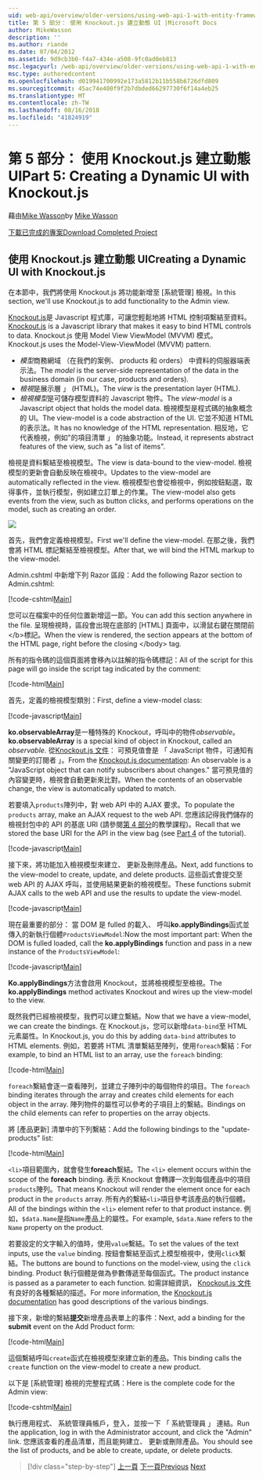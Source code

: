 ```yaml
---
uid: web-api/overview/older-versions/using-web-api-1-with-entity-framework-5/using-web-api-with-entity-framework-part-5
title: 第 5 部分： 使用 Knockout.js 建立動態 UI |Microsoft Docs
author: MikeWasson
description: ''
ms.author: riande
ms.date: 07/04/2012
ms.assetid: 9d9cb3b0-f4a7-434e-a508-9fc0ad0eb813
msc.legacyurl: /web-api/overview/older-versions/using-web-api-1-with-entity-framework-5/using-web-api-with-entity-framework-part-5
msc.type: authoredcontent
ms.openlocfilehash: d019941700992e173a5812b11b558b6726dfd809
ms.sourcegitcommit: 45ac74e400f9f2b7dbded66297730f6f14a4eb25
ms.translationtype: MT
ms.contentlocale: zh-TW
ms.lasthandoff: 08/16/2018
ms.locfileid: "41824919"
---
```

<a name="part-5-creating-a-dynamic-ui-with-knockoutjs"></a><span data-ttu-id="4cc96-102">第 5 部分： 使用 Knockout.js 建立動態 UI</span><span class="sxs-lookup"><span data-stu-id="4cc96-102">Part 5: Creating a Dynamic UI with Knockout.js</span></span>
====================
<span data-ttu-id="4cc96-103">藉由[Mike Wasson](https://github.com/MikeWasson)</span><span class="sxs-lookup"><span data-stu-id="4cc96-103">by [Mike Wasson](https://github.com/MikeWasson)</span></span>

[<span data-ttu-id="4cc96-104">下載已完成的專案</span><span class="sxs-lookup"><span data-stu-id="4cc96-104">Download Completed Project</span></span>](http://code.msdn.microsoft.com/ASP-NET-Web-API-with-afa30545)

## <a name="creating-a-dynamic-ui-with-knockoutjs"></a><span data-ttu-id="4cc96-105">使用 Knockout.js 建立動態 UI</span><span class="sxs-lookup"><span data-stu-id="4cc96-105">Creating a Dynamic UI with Knockout.js</span></span>

<span data-ttu-id="4cc96-106">在本節中，我們將使用 Knockout.js 將功能新增至 [系統管理] 檢視。</span><span class="sxs-lookup"><span data-stu-id="4cc96-106">In this section, we'll use Knockout.js to add functionality to the Admin view.</span></span>

<span data-ttu-id="4cc96-107">[Knockout.js](http://knockoutjs.com/)是 Javascript 程式庫，可讓您輕鬆地將 HTML 控制項繫結至資料。</span><span class="sxs-lookup"><span data-stu-id="4cc96-107">[Knockout.js](http://knockoutjs.com/) is a Javascript library that makes it easy to bind HTML controls to data.</span></span> <span data-ttu-id="4cc96-108">Knockout.js 使用 Model View ViewModel (MVVM) 模式。</span><span class="sxs-lookup"><span data-stu-id="4cc96-108">Knockout.js uses the Model-View-ViewModel (MVVM) pattern.</span></span>

- <span data-ttu-id="4cc96-109">*模型*商務網域 （在我們的案例、 products 和 orders） 中資料的伺服器端表示法。</span><span class="sxs-lookup"><span data-stu-id="4cc96-109">The *model* is the server-side representation of the data in the business domain (in our case, products and orders).</span></span>
- <span data-ttu-id="4cc96-110">*檢視*是展示層 」 (HTML)。</span><span class="sxs-lookup"><span data-stu-id="4cc96-110">The *view* is the presentation layer (HTML).</span></span>
- <span data-ttu-id="4cc96-111">*檢視模型*是可儲存模型資料的 Javascript 物件。</span><span class="sxs-lookup"><span data-stu-id="4cc96-111">The *view-model* is a Javascript object that holds the model data.</span></span> <span data-ttu-id="4cc96-112">檢視模型是程式碼的抽象概念的 UI。</span><span class="sxs-lookup"><span data-stu-id="4cc96-112">The view-model is a code abstraction of the UI.</span></span> <span data-ttu-id="4cc96-113">它並不知道 HTML 的表示法。</span><span class="sxs-lookup"><span data-stu-id="4cc96-113">It has no knowledge of the HTML representation.</span></span> <span data-ttu-id="4cc96-114">相反地，它代表檢視，例如"的項目清單 」 的抽象功能。</span><span class="sxs-lookup"><span data-stu-id="4cc96-114">Instead, it represents abstract features of the view, such as "a list of items".</span></span>

<span data-ttu-id="4cc96-115">檢視是資料繫結至檢視模型。</span><span class="sxs-lookup"><span data-stu-id="4cc96-115">The view is data-bound to the view-model.</span></span> <span data-ttu-id="4cc96-116">檢視模型的更新會自動反映在檢視中。</span><span class="sxs-lookup"><span data-stu-id="4cc96-116">Updates to the view-model are automatically reflected in the view.</span></span> <span data-ttu-id="4cc96-117">檢視模型也會從檢視中，例如按鈕點選，取得事件，並執行模型，例如建立訂單上的作業。</span><span class="sxs-lookup"><span data-stu-id="4cc96-117">The view-model also gets events from the view, such as button clicks, and performs operations on the model, such as creating an order.</span></span>

![](using-web-api-with-entity-framework-part-5/_static/image1.png)

<span data-ttu-id="4cc96-118">首先，我們會定義檢視模型。</span><span class="sxs-lookup"><span data-stu-id="4cc96-118">First we'll define the view-model.</span></span> <span data-ttu-id="4cc96-119">在那之後，我們會將 HTML 標記繫結至檢視模型。</span><span class="sxs-lookup"><span data-stu-id="4cc96-119">After that, we will bind the HTML markup to the view-model.</span></span>

<span data-ttu-id="4cc96-120">Admin.cshtml 中新增下列 Razor 區段：</span><span class="sxs-lookup"><span data-stu-id="4cc96-120">Add the following Razor section to Admin.cshtml:</span></span>

[!code-cshtml[Main](using-web-api-with-entity-framework-part-5/samples/sample1.cshtml)]

<span data-ttu-id="4cc96-121">您可以在檔案中的任何位置新增這一節。</span><span class="sxs-lookup"><span data-stu-id="4cc96-121">You can add this section anywhere in the file.</span></span> <span data-ttu-id="4cc96-122">呈現檢視時，區段會出現在底部的 [HTML] 頁面中，以滑鼠右鍵在關閉前&lt;/b&gt;標記。</span><span class="sxs-lookup"><span data-stu-id="4cc96-122">When the view is rendered, the section appears at the bottom of the HTML page, right before the closing &lt;/body&gt; tag.</span></span>

<span data-ttu-id="4cc96-123">所有的指令碼的這個頁面將會移內以註解的指令碼標記：</span><span class="sxs-lookup"><span data-stu-id="4cc96-123">All of the script for this page will go inside the script tag indicated by the comment:</span></span>

[!code-html[Main](using-web-api-with-entity-framework-part-5/samples/sample2.html)]

<span data-ttu-id="4cc96-124">首先，定義的檢視模型類別：</span><span class="sxs-lookup"><span data-stu-id="4cc96-124">First, define a view-model class:</span></span>

[!code-javascript[Main](using-web-api-with-entity-framework-part-5/samples/sample3.js)]

<span data-ttu-id="4cc96-125">**ko.observableArray**是一種特殊的 Knockout，呼叫中的物件*observable*。</span><span class="sxs-lookup"><span data-stu-id="4cc96-125">**ko.observableArray** is a special kind of object in Knockout, called an *observable*.</span></span> <span data-ttu-id="4cc96-126">從[Knockout.js 文件](http://knockoutjs.com/documentation/observables.html)： 可預見值會是 「 JavaScript 物件，可通知有關變更的訂閱者 」。</span><span class="sxs-lookup"><span data-stu-id="4cc96-126">From the [Knockout.js documentation](http://knockoutjs.com/documentation/observables.html): An observable is a "JavaScript object that can notify subscribers about changes."</span></span> <span data-ttu-id="4cc96-127">當可預見值的內容變更時，檢視會自動更新來比對。</span><span class="sxs-lookup"><span data-stu-id="4cc96-127">When the contents of an observable change, the view is automatically updated to match.</span></span>

<span data-ttu-id="4cc96-128">若要填入`products`陣列中，對 web API 中的 AJAX 要求。</span><span class="sxs-lookup"><span data-stu-id="4cc96-128">To populate the `products` array, make an AJAX request to the web API.</span></span> <span data-ttu-id="4cc96-129">您應該記得我們儲存的檢視封包中的 API 的基底 URI (請參閱[第 4 部分](using-web-api-with-entity-framework-part-4.md)的教學課程)。</span><span class="sxs-lookup"><span data-stu-id="4cc96-129">Recall that we stored the base URI for the API in the view bag (see [Part 4](using-web-api-with-entity-framework-part-4.md) of the tutorial).</span></span>

[!code-javascript[Main](using-web-api-with-entity-framework-part-5/samples/sample4.js?highlight=5)]

<span data-ttu-id="4cc96-130">接下來，將功能加入檢視模型來建立、 更新及刪除產品。</span><span class="sxs-lookup"><span data-stu-id="4cc96-130">Next, add functions to the view-model to create, update, and delete products.</span></span> <span data-ttu-id="4cc96-131">這些函式會提交至 web API 的 AJAX 呼叫，並使用結果更新的檢視模型。</span><span class="sxs-lookup"><span data-stu-id="4cc96-131">These functions submit AJAX calls to the web API and use the results to update the view-model.</span></span>

[!code-javascript[Main](using-web-api-with-entity-framework-part-5/samples/sample5.js?highlight=7)]

<span data-ttu-id="4cc96-132">現在最重要的部分： 當 DOM 是 fulled 的載入、 呼叫**ko.applyBindings**函式並傳入的新執行個體`ProductsViewModel`:</span><span class="sxs-lookup"><span data-stu-id="4cc96-132">Now the most important part: When the DOM is fulled loaded, call the **ko.applyBindings** function and pass in a new instance of the `ProductsViewModel`:</span></span>

[!code-javascript[Main](using-web-api-with-entity-framework-part-5/samples/sample6.js)]

<span data-ttu-id="4cc96-133">**Ko.applyBindings**方法會啟用 Knockout，並將檢視模型至檢視。</span><span class="sxs-lookup"><span data-stu-id="4cc96-133">The **ko.applyBindings** method activates Knockout and wires up the view-model to the view.</span></span>

<span data-ttu-id="4cc96-134">既然我們已經檢視模型，我們可以建立繫結。</span><span class="sxs-lookup"><span data-stu-id="4cc96-134">Now that we have a view-model, we can create the bindings.</span></span> <span data-ttu-id="4cc96-135">在 Knockout.js，您可以新增`data-bind`至 HTML 元素屬性。</span><span class="sxs-lookup"><span data-stu-id="4cc96-135">In Knockout.js, you do this by adding `data-bind` attributes to HTML elements.</span></span> <span data-ttu-id="4cc96-136">例如，若要將 HTML 清單繫結至陣列，使用`foreach`繫結：</span><span class="sxs-lookup"><span data-stu-id="4cc96-136">For example, to bind an HTML list to an array, use the `foreach` binding:</span></span>

[!code-html[Main](using-web-api-with-entity-framework-part-5/samples/sample7.html?highlight=1)]

<span data-ttu-id="4cc96-137">`foreach`繫結會逐一查看陣列，並建立子陣列中的每個物件的項目。</span><span class="sxs-lookup"><span data-stu-id="4cc96-137">The `foreach` binding iterates through the array and creates child elements for each object in the array.</span></span> <span data-ttu-id="4cc96-138">陣列物件的屬性可以參考的子項目上的繫結。</span><span class="sxs-lookup"><span data-stu-id="4cc96-138">Bindings on the child elements can refer to properties on the array objects.</span></span>

<span data-ttu-id="4cc96-139">將 [產品更新] 清單中的下列繫結：</span><span class="sxs-lookup"><span data-stu-id="4cc96-139">Add the following bindings to the "update-products" list:</span></span>

[!code-html[Main](using-web-api-with-entity-framework-part-5/samples/sample8.html)]

<span data-ttu-id="4cc96-140">`<li>`項目範圍內，就會發生**foreach**繫結。</span><span class="sxs-lookup"><span data-stu-id="4cc96-140">The `<li>` element occurs within the scope of the **foreach** binding.</span></span> <span data-ttu-id="4cc96-141">表示 Knockout 會轉譯一次到每個產品中的項目`products`陣列。</span><span class="sxs-lookup"><span data-stu-id="4cc96-141">That means Knockout will render the element once for each product in the `products` array.</span></span> <span data-ttu-id="4cc96-142">所有內的繫結`<li>`項目參考該產品的執行個體。</span><span class="sxs-lookup"><span data-stu-id="4cc96-142">All of the bindings within the `<li>` element refer to that product instance.</span></span> <span data-ttu-id="4cc96-143">例如，`$data.Name`是指`Name`產品上的屬性。</span><span class="sxs-lookup"><span data-stu-id="4cc96-143">For example, `$data.Name` refers to the `Name` property on the product.</span></span>

<span data-ttu-id="4cc96-144">若要設定的文字輸入的值時，使用`value`繫結。</span><span class="sxs-lookup"><span data-stu-id="4cc96-144">To set the values of the text inputs, use the `value` binding.</span></span> <span data-ttu-id="4cc96-145">按鈕會繫結至函式上模型檢視中，使用`click`繫結。</span><span class="sxs-lookup"><span data-stu-id="4cc96-145">The buttons are bound to functions on the model-view, using the `click` binding.</span></span> <span data-ttu-id="4cc96-146">Product 執行個體是做為參數傳遞至每個函式。</span><span class="sxs-lookup"><span data-stu-id="4cc96-146">The product instance is passed as a parameter to each function.</span></span> <span data-ttu-id="4cc96-147">如需詳細資訊， [Knockout.js 文件](http://knockoutjs.com/documentation/observables.html)有良好的各種繫結的描述。</span><span class="sxs-lookup"><span data-stu-id="4cc96-147">For more information, the [Knockout.js documentation](http://knockoutjs.com/documentation/observables.html) has good descriptions of the various bindings.</span></span>

<span data-ttu-id="4cc96-148">接下來，新增的繫結**提交**新增產品表單上的事件：</span><span class="sxs-lookup"><span data-stu-id="4cc96-148">Next, add a binding for the **submit** event on the Add Product form:</span></span>

[!code-html[Main](using-web-api-with-entity-framework-part-5/samples/sample9.html)]

<span data-ttu-id="4cc96-149">這個繫結呼叫`create`函式在檢視模型來建立新的產品。</span><span class="sxs-lookup"><span data-stu-id="4cc96-149">This binding calls the `create` function on the view-model to create a new product.</span></span>

<span data-ttu-id="4cc96-150">以下是 [系統管理] 檢視的完整程式碼：</span><span class="sxs-lookup"><span data-stu-id="4cc96-150">Here is the complete code for the Admin view:</span></span>

[!code-cshtml[Main](using-web-api-with-entity-framework-part-5/samples/sample10.cshtml)]

<span data-ttu-id="4cc96-151">執行應用程式、 系統管理員帳戶，登入，並按一下 「 系統管理員 」 連結。</span><span class="sxs-lookup"><span data-stu-id="4cc96-151">Run the application, log in with the Administrator account, and click the "Admin" link.</span></span> <span data-ttu-id="4cc96-152">您應該查看的產品清單，而且能夠建立、 更新或刪除產品。</span><span class="sxs-lookup"><span data-stu-id="4cc96-152">You should see the list of products, and be able to create, update, or delete products.</span></span>

> [!div class="step-by-step"]
> <span data-ttu-id="4cc96-153">[上一頁](using-web-api-with-entity-framework-part-4.md)
> [下一頁](using-web-api-with-entity-framework-part-6.md)</span><span class="sxs-lookup"><span data-stu-id="4cc96-153">[Previous](using-web-api-with-entity-framework-part-4.md)
[Next](using-web-api-with-entity-framework-part-6.md)</span></span>
